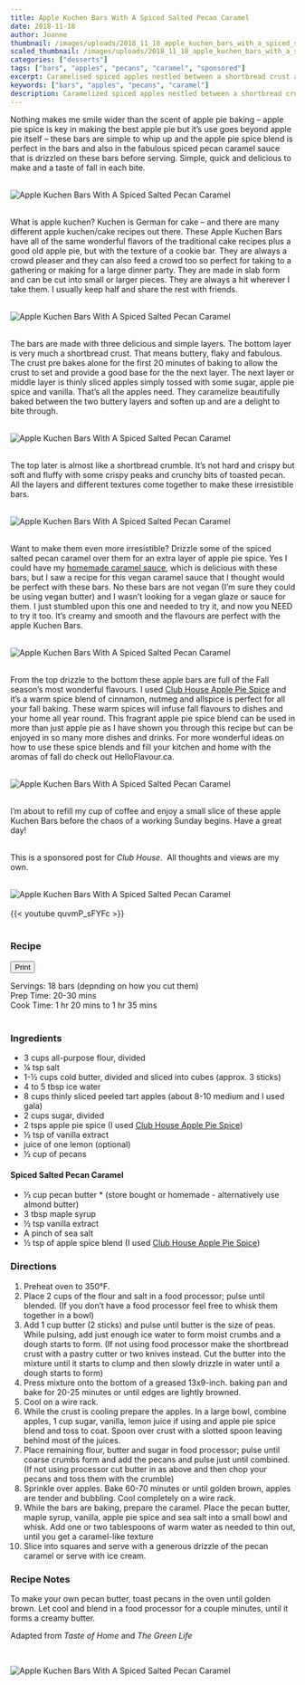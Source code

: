 ```yaml
---
title: Apple Kuchen Bars With A Spiced Salted Pecan Caramel
date: 2018-11-18 
author: Joanne
thumbnail: /images/uploads/2018_11_18_apple_kuchen_bars_with_a_spiced_salted_pecan_caramel_1.jpg
scaled_thumbnail: /images/uploads/2018_11_18_apple_kuchen_bars_with_a_spiced_salted_pecan_caramel_0.jpg
categories: ["desserts"]
tags: ["bars", "apples", "pecans", "caramel", "sponsored"]
excerpt: Caramelised spiced apples nestled between a shortbread crust and a crunchy shortbread pecan crumble.
keywords: ["bars", "apples", "pecans", "caramel"]
description: Caramelized spiced apples nestled between a shortbread crust and a crunchy shortbread pecan crumble. These apple snack bars make a great treat for after school or for entertaining.
---
```


Nothing makes me smile wider than the scent of apple pie baking – apple pie spice is key in making the best apple pie but it’s use goes beyond apple pie itself – these bars are simple to whip up and the apple pie spice blend is perfect in the bars and also in the fabulous spiced pecan caramel sauce that is drizzled on these bars before serving. Simple, quick and delicious to make and a taste of fall in each bite.
</br>
</br>

![Apple Kuchen Bars With A Spiced Salted Pecan Caramel](/images/uploads/2018_11_18_apple_kuchen_bars_with_a_spiced_salted_pecan_caramel_2.jpg)
</br>
</br>

What is apple kuchen? Kuchen is German for cake – and there are many different apple kuchen/cake recipes out there. These Apple Kuchen Bars have all of the same wonderful flavors of the traditional cake recipes plus a good old apple pie, but with the texture of a cookie bar. They are always a crowd pleaser and they can also feed a crowd too so perfect for taking to a gathering or making for a large dinner party. They are made in slab form and can be cut into small or larger pieces. They are always a hit wherever I take them. I usually keep half and share the rest with friends.
</br>
</br>

![Apple Kuchen Bars With A Spiced Salted Pecan Caramel](/images/uploads/2018_11_18_apple_kuchen_bars_with_a_spiced_salted_pecan_caramel_3.jpg)
</br>
</br>

The bars are made with three delicious and simple layers. The bottom layer is very much a shortbread crust. That means buttery, flaky and fabulous. The crust pre bakes alone for the first 20 minutes of baking to allow the crust to set and provide a good base for the the next layer. The next layer or middle layer is thinly sliced apples simply tossed with some sugar, apple pie spice and vanilla. That’s all the apples need. They caramelize beautifully baked between the two buttery layers and soften up and are a delight to bite through.
</br>
</br>

![Apple Kuchen Bars With A Spiced Salted Pecan Caramel](/images/uploads/2018_11_18_apple_kuchen_bars_with_a_spiced_salted_pecan_caramel_4.jpg)
</br>
</br>

The top later is almost like a shortbread crumble. It’s not hard and crispy but soft and fluffy with some crispy peaks and crunchy bits of toasted pecan. All the layers and different textures come together to make these irresistible bars.
</br>
</br>

![Apple Kuchen Bars With A Spiced Salted Pecan Caramel](/images/uploads/2018_11_18_apple_kuchen_bars_with_a_spiced_salted_pecan_caramel_5.jpg)
</br>
</br>

Want to make them even more irresistible? Drizzle some of the spiced salted pecan caramel over them for an extra layer of apple pie spice. Yes I could have my [homemade caramel sauce](https://www.oliveandmango.com/homemade-salted-caramel-sauce/), which is delicious with these bars, but I saw a recipe for this vegan caramel sauce that I thought would be perfect with these bars. No these bars are not vegan (I’m sure they could be using vegan butter) and I wasn’t looking for a vegan glaze or sauce for them. I just stumbled upon this one and needed to try it, and now you NEED to try it too. It’s creamy and smooth and the flavours are perfect with the apple Kuchen Bars.
</br>
</br>

![Apple Kuchen Bars With A Spiced Salted Pecan Caramel](/images/uploads/2018_11_18_apple_kuchen_bars_with_a_spiced_salted_pecan_caramel_6.jpg)
</br>
</br>

From the top drizzle to the bottom these apple bars are full of the Fall season’s most wonderful flavours. I used [Club House Apple Pie Spice](https://www.helloflavour.ca/our-brands/club-house/products/herbs-and-spices/spices/apple-pie-spice) and it’s a warm spice blend of cinnamon, nutmeg and allspice is perfect for all your fall baking. These warm spices will infuse fall flavours to dishes and your home all year round. This fragrant apple pie spice blend can be used in more than just apple pie as I have shown you through this recipe but can be enjoyed in so many more dishes and drinks. For more wonderful ideas on how to use these spice blends and fill your kitchen and home with the aromas of fall do check out HelloFlavour.ca. 
</br>
</br>

![Apple Kuchen Bars With A Spiced Salted Pecan Caramel](/images/uploads/2018_11_18_apple_kuchen_bars_with_a_spiced_salted_pecan_caramel_7.jpg)
</br>
</br>

I’m about to refill my cup of coffee and enjoy a small slice of these apple Kuchen Bars before the chaos of a working Sunday begins. Have a great day!
</br>
</br>

This is a sponsored post for _Club House_.  All thoughts and views are my own.
</br>
</br>

![Apple Kuchen Bars With A Spiced Salted Pecan Caramel](/images/uploads/2018_11_18_apple_kuchen_bars_with_a_spiced_salted_pecan_caramel_8.jpg)
</br>
</br>
{{< youtube quvmP_sFYFc >}}
</br>
</br>
</span>

### Recipe
<div print_button><form>
<input type="button" value="Print" class="btn__print" onClick="window.print()">
</form></div>

<div>Servings: <span itemprop="recipeYield">18 bars (depnding on how you cut them)</div>
<div>Prep Time: <meta itemprop="prepTime" content="PT30M">20-30 mins</div>
<div>Cook Time: <meta itemprop="cookTime" content="PT80M">1 hr 20 mins to 1 hr 35 mins</div>
</br>

### Ingredients 

* <span itemprop="recipeIngredient">3 cups all-purpose flour, divided</span>
* <span itemprop="recipeIngredient">&frac14; tsp salt</span>
* <span itemprop="recipeIngredient">1-&frac12; cups cold butter, divided and sliced into cubes (approx. 3 sticks)</span>
* <span itemprop="recipeIngredient">4 to 5 tbsp ice water</span>
* <span itemprop="recipeIngredient">8 cups thinly sliced peeled tart apples (about 8-10 medium and I used gala) </span>
* <span itemprop="recipeIngredient">2 cups sugar, divided</span>
* <span itemprop="recipeIngredient">2 tsps apple pie spice (I used <span class="highlight">[Club House Apple Pie Spice](https://www.helloflavour.ca/our-brands/club-house/products/herbs-and-spices/spices/apple-pie-spice)</span></span>)
* <span itemprop="recipeIngredient">&frac12; tsp of vanilla extract </span>
* <span itemprop="recipeIngredient">juice of one lemon (optional) </span>
* <span itemprop="recipeIngredient">&frac12; cup of pecans </span>

#### Spiced Salted Pecan Caramel

* <span itemprop="recipeIngredient">&frac13; cup pecan butter * (store bought or homemade - alternatively use almond butter)</span> 
* <span itemprop="recipeIngredient">3 tbsp maple syrup</span>
* <span itemprop="recipeIngredient">&frac12; tsp vanilla extract</span>
* <span itemprop="recipeIngredient">A pinch of sea salt</span>
* <span itemprop="recipeIngredient">&frac12; tsp of apple spice blend (I used <span class="highlight">[Club House Apple Pie Spice](https://www.helloflavour.ca/our-brands/club-house/products/herbs-and-spices/spices/apple-pie-spice)</span></span>) 

### Directions

1. Preheat oven to 350°F. 
2. Place 2 cups of the flour and salt in a food processor; pulse until blended. (If you don’t have a food processor feel free to whisk them together in a bowl) 
3. Add 1 cup butter (2 sticks) and pulse until butter is the size of peas. While pulsing, add just enough ice water to form moist crumbs and a dough starts to form. (If not using food processor make the shortbread crust with a pastry cutter or two knives instead. Cut the butter into the mixture until it starts to clump and then slowly drizzle in water until a dough starts to form)
4. Press mixture onto the bottom of a greased 13x9-inch. baking pan and bake for 20-25 minutes or until edges are lightly browned. 
5. Cool on a wire rack.
6. While the crust is cooling prepare the apples. In a large bowl, combine apples, 1 cup sugar, vanilla, lemon juice if using and apple pie spice blend and toss to coat. Spoon over crust with a slotted spoon leaving behind most of the juices.
7. Place remaining flour, butter and sugar in food processor; pulse until coarse crumbs form and add the pecans and pulse just until combined. (If not using processor cut butter in as above and then chop your pecans and toss them with the crumble) 
8. Sprinkle over apples. Bake 60-70 minutes or until golden brown, apples are tender and bubbling. Cool completely on a wire rack. 
9.  While the bars are baking, prepare the caramel. Place the pecan butter, maple syrup, vanilla, apple pie spice and sea salt into a small bowl and whisk. Add one or two tablespoons of warm water as needed to thin out, until you get a caramel-like texture
10. Slice into squares and serve with a generous drizzle of the pecan caramel or serve with ice cream.

### Recipe Notes
To make your own pecan butter, toast pecans in the oven until golden brown. Let cool and blend in a food processor for a couple minutes, until it forms a creamy butter.
	
Adapted from _Taste of Home_ and _The Green Life_

</br>

![Apple Kuchen Bars With A Spiced Salted Pecan Caramel](/images/uploads/2018_11_18_apple_kuchen_bars_with_a_spiced_salted_pecan_caramel_9.jpg)
